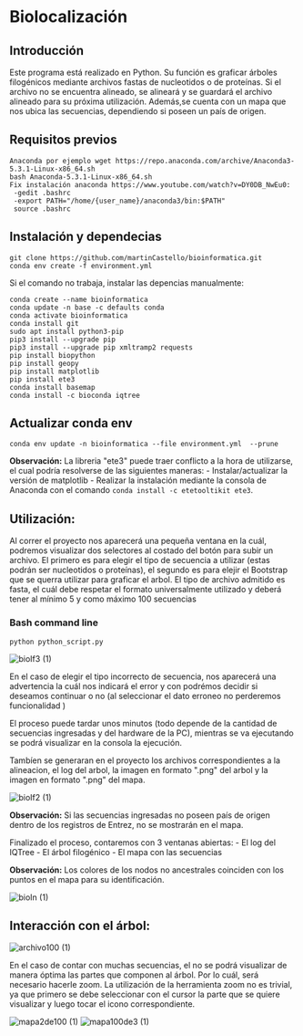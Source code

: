 # Biolocalización

## Introducción
Este programa está realizado en Python. Su función es graficar árboles filogénicos mediante archivos fastas de nucleotidos o de proteínas. Si el archivo no se encuentra alineado, se alineará y se guardará el archivo alineado para su próxima utilización. Además,se cuenta con un mapa que nos ubica las secuencias, dependiendo si poseen un país de origen.

## Requisitos previos
```
Anaconda por ejemplo wget https://repo.anaconda.com/archive/Anaconda3-5.3.1-Linux-x86_64.sh
bash Anaconda-5.3.1-Linux-x86_64.sh
Fix instalación anaconda https://www.youtube.com/watch?v=DY0DB_NwEu0:
 -gedit .bashrc
 -export PATH="/home/{user_name}/anaconda3/bin:$PATH"
 source .bashrc
```

## Instalación y dependecias
```
git clone https://github.com/martinCastello/bioinformatica.git
conda env create -f environment.yml
```

Si el comando no trabaja, instalar las depencias manualmente:
```
conda create --name bioinformatica
conda update -n base -c defaults conda
conda activate bioinformatica
conda install git
sudo apt install python3-pip
pip3 install --upgrade pip
pip3 install --upgrade pip xmltramp2 requests
pip install biopython
pip install geopy
pip install matplotlib
pip install ete3
conda install basemap
conda install -c bioconda iqtree
```

## Actualizar conda env
`conda env update -n bioinformatica --file environment.yml  --prune`

 
 **Observación:** La libreria "ete3" puede traer conflicto a la hora de utilizarse, el cual podría resolverse de las siguientes maneras:
    - Instalar/actualizar la versión de matplotlib
    - Realizar la instalación mediante la consola de Anaconda con el comando ```conda install -c etetooltikit ete3```.
    

## Utilización:

Al correr el proyecto nos aparecerá una pequeña ventana en la cuál, podremos visualizar dos selectores al costado del botón para subir un archivo. El primero es para elegir el tipo de secuencia a utilizar (estas podrán ser nucleotidos o proteínas), el segundo es para elejir el Bootstrap que se querra utilizar para graficar el arbol.
 El tipo de archivo admitido es fasta, el cuál debe respetar el formato universalmente utilizado y deberá tener al mínimo 5 y como máximo 100 secuencias

### Bash command line
`python python_script.py`

![bioIf3 (1)](https://user-images.githubusercontent.com/31372437/88124537-be3d0800-cba3-11ea-9319-c5dda01de6cc.jpg)
 
 En el caso de elegir el tipo incorrecto de secuencia, nos aparecerá una advertencia la cuál nos indicará el error y con podrémos decidir si deseamos continuar o no (al seleccionar el dato erroneo no perderemos funcionalidad )
 
 El proceso puede tardar unos minutos (todo depende de la cantidad de secuencias ingresadas y del hardware de la PC), mientras se va ejecutando se podrá visualizar en la consola la ejecución.
 
 Tambíen se generaran en el proyecto los archivos correspondientes a la alineacion, el log del arbol, la imagen en formato ".png" del arbol y la imagen en formato ".png" del mapa.
 
![bioIf2 (1)](https://user-images.githubusercontent.com/31372437/88124471-9d74b280-cba3-11ea-884d-18ff7a9dcee0.jpg)

 
 **Observación:** Si las secuencias ingresadas no poseen país de origen dentro  de los registros de Entrez, no se mostrarán en el mapa.
 
 Finalizado el proceso, contaremos con 3 ventanas abiertas:
    - El log del IQTree
    - El árbol filogénico
    - El mapa con las secuencias

 **Observación:** Los colores de los nodos no ancestrales coinciden con los puntos en el mapa para su identificación.
  
![bioIn (1)](https://user-images.githubusercontent.com/31372437/88124418-761de580-cba3-11ea-8fbe-d914f7817dc5.jpg)
 
 ## Interacción con el árbol:

![archivo100 (1)](https://user-images.githubusercontent.com/31372437/88124751-34416f00-cba4-11ea-84a0-46a09ef89ded.jpg)

 En el caso de contar con muchas secuencias, el no se podrá visualizar de manera óptima las partes que componen al árbol. Por lo cuál, será necesario hacerle zoom. La utilización de la herramienta zoom no es trivial, ya que primero se debe seleccionar con el cursor la parte que se quiere visualizar y luego tocar el icono correspondiente. 
 
![mapa2de100 (1)](https://user-images.githubusercontent.com/31372437/88124613-eb89b600-cba3-11ea-902d-09ef9f4296ec.jpg)
![mapa100de3 (1)](https://user-images.githubusercontent.com/31372437/88124680-0eb46580-cba4-11ea-928a-eab4c68ca73c.jpg)
